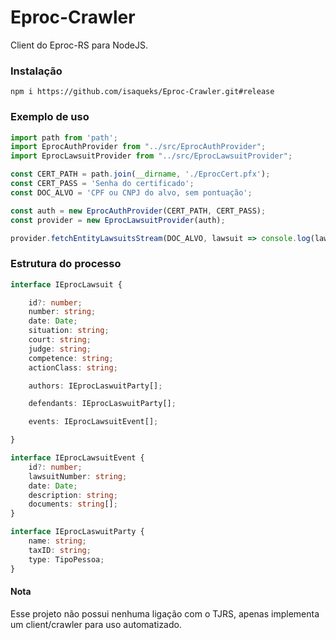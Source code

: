 # Eproc-Crawler
Client do Eproc-RS para NodeJS.     

### Instalação
```npm i https://github.com/isaqueks/Eproc-Crawler.git#release```   

### Exemplo de uso    

```typescript
import path from 'path';
import EprocAuthProvider from "../src/EprocAuthProvider";
import EprocLawsuitProvider from "../src/EprocLawsuitProvider";

const CERT_PATH = path.join(__dirname, './EprocCert.pfx');
const CERT_PASS = 'Senha do certificado';
const DOC_ALVO = 'CPF ou CNPJ do alvo, sem pontuação';

const auth = new EprocAuthProvider(CERT_PATH, CERT_PASS);
const provider = new EprocLawsuitProvider(auth);

provider.fetchEntityLawsuitsStream(DOC_ALVO, lawsuit => console.log(lawsuit));    
```

### Estrutura do processo
```typescript
interface IEprocLawsuit {

    id?: number;
    number: string;
    date: Date;
    situation: string;
    court: string;
    judge: string;
    competence: string;
    actionClass: string;

    authors: IEprocLaswuitParty[];

    defendants: IEprocLaswuitParty[];

    events: IEprocLawsuitEvent[];

}

interface IEprocLawsuitEvent {
    id?: number;
    lawsuitNumber: string;
    date: Date;
    description: string;
    documents: string[];
}

interface IEprocLaswuitParty {
    name: string;
    taxID: string;
    type: TipoPessoa;
}
```    

#### Nota
Esse projeto não possui nenhuma ligação com o TJRS, apenas implementa um client/crawler para uso automatizado.